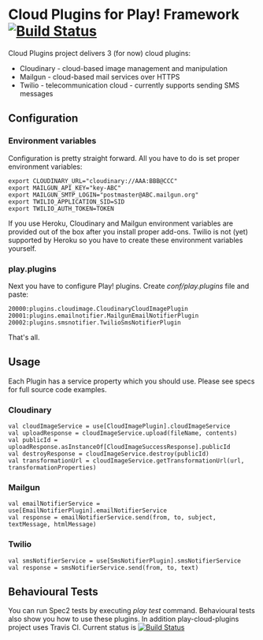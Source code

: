 Cloud Plugins for Play! Framework  [![Build Status](https://secure.travis-ci.org/lukasz-budnik/play-cloud-plugins.png?branch=master)](http://travis-ci.org/lukasz-budnik/play-cloud-plugins)
==================

Cloud Plugins project delivers 3 (for now) cloud plugins:

* Cloudinary - cloud-based image management and manipulation
* Mailgun - cloud-based mail services over HTTPS
* Twilio - telecommunication cloud - currently supports sending SMS messages

## Configuration
### Environment variables

Configuration is pretty straight forward. All you have to do is set proper environment variables:

    export CLOUDINARY_URL="cloudinary://AAA:BBB@CCC"
    export MAILGUN_API_KEY="key-ABC"
    export MAILGUN_SMTP_LOGIN="postmaster@ABC.mailgun.org"
    export TWILIO_APPLICATION_SID=SID
    export TWILIO_AUTH_TOKEN=TOKEN

If you use Heroku, Cloudinary and Mailgun environment variables are provided out of the box after you install proper add-ons. Twilio is not (yet) supported by Heroku so you have to create these environment variables yourself.

### play.plugins

Next you have to configure Play! plugins. Create _conf/play.plugins_ file and paste:

    20000:plugins.cloudimage.CloudinaryCloudImagePlugin
    20001:plugins.emailnotifier.MailgunEmailNotifierPlugin
    20002:plugins.smsnotifier.TwilioSmsNotifierPlugin

That's all.

## Usage

Each Plugin has a service property which you should use. Please see specs for full source code examples.

### Cloudinary

    val cloudImageService = use[CloudImagePlugin].cloudImageService
    val uploadResponse = cloudImageService.upload(fileName, contents)
    val publicId = uploadResponse.asInstanceOf[CloudImageSuccessResponse].publicId
    val destroyResponse = cloudImageService.destroy(publicId)
    val transformationUrl = cloudImageService.getTransformationUrl(url, transformationProperties)

### Mailgun

    val emailNotifierService = use[EmailNotifierPlugin].emailNotifierService
    val response = emailNotifierService.send(from, to, subject, textMessage, htmlMessage)

### Twilio

    val smsNotifierService = use[SmsNotifierPlugin].smsNotifierService
    val response = smsNotifierService.send(from, to, text)

## Behavioural Tests

You can run Spec2 tests by executing _play test_ command. Behavioural tests also show you how to use these plugins. In addition play-cloud-plugins project uses Travis CI. Current status is  [![Build Status](https://secure.travis-ci.org/lukasz-budnik/play-cloud-plugins.png?branch=master)](http://travis-ci.org/lukasz-budnik/play-cloud-plugins)